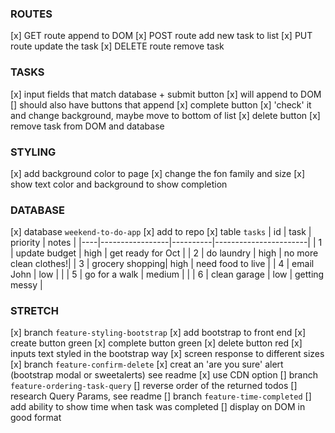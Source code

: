 ### ROUTES ###
[x] GET route
    append to DOM
[x] POST route
    add new task to list
[x] PUT route 
    update the task
[x] DELETE route
    remove task

### TASKS ###
[x] input fields that match database + submit button
[x] will append to DOM
[] should also have buttons that append
    [x] complete button
        [x] 'check' it and change background, maybe move to bottom of list
    [x] delete button
        [x] remove task from DOM and database

### STYLING ###
[x] add background color to page
[x] change the fon family and size
[x] show text color and background to show completion

### DATABASE ###
[x] database `weekend-to-do-app`
    [x] add to repo
[x] table `tasks`
| id |      task       | priority |         notes         |
|----|-----------------|----------|-----------------------|
| 1  | update budget   | high     | get ready for Oct     |
| 2  | do laundry      | high     | no more clean clothes!|
| 3  | grocery shopping| high     | need food to live     |
| 4  | email John      | low      |                       |
| 5  | go for a walk   | medium   |                       |
| 6  | clean garage    | low      | getting messy         |

### STRETCH ###

[x] branch `feature-styling-bootstrap`
    [x] add bootstrap to front end
    [x] create button green
    [x] complete button green
    [x] delete button red
    [x] inputs text styled in the bootstrap way
    [x] screen response to different sizes
[x] branch `feature-confirm-delete`
    [x] creat an 'are you sure' alert (bootstrap modal or sweetalerts) see readme
    [x] use CDN option
[] branch `feature-ordering-task-query`
    [] reverse order of the returned todos
    [] research Query Params, see readme
[] branch `feature-time-completed`
    [] add ability to show time when task was completed
    [] display on DOM in good format